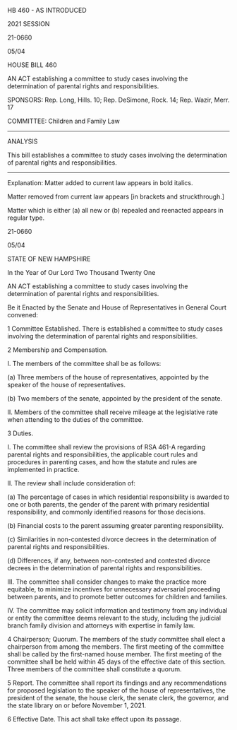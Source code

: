  HB 460 - AS INTRODUCED

 

 

2021 SESSION

 21-0660

 05/04

 

HOUSE BILL 460

 

AN ACT establishing a committee to study cases involving the determination of parental rights and responsibilities.

 

SPONSORS: Rep. Long, Hills. 10; Rep. DeSimone, Rock. 14; Rep. Wazir, Merr. 17

 

COMMITTEE: Children and Family Law

 

-----------------------------------------------------------------

 

ANALYSIS

 

 This bill establishes a committee to study cases involving the determination of parental rights and responsibilities.

 

- - - - - - - - - - - - - - - - - - - - - - - - - - - - - - - - - - - - - - - - - - - - - - - - - - - - - - - - - - - - - - - - - - - - - - - - - - - 

 

Explanation: Matter added to current law appears in bold italics.

 Matter removed from current law appears [in brackets and struckthrough.]

 Matter which is either (a) all new or (b) repealed and reenacted appears in regular type.

 21-0660

 05/04

 

STATE OF NEW HAMPSHIRE

 

In the Year of Our Lord Two Thousand Twenty One

 

AN ACT establishing a committee to study cases involving the determination of parental rights and responsibilities.

 

Be it Enacted by the Senate and House of Representatives in General Court convened:

 

 1 Committee Established. There is established a committee to study cases involving the determination of parental rights and responsibilities.

 2 Membership and Compensation.

 I. The members of the committee shall be as follows:

 (a) Three members of the house of representatives, appointed by the speaker of the house of representatives.

 (b) Two members of the senate, appointed by the president of the senate.

 II. Members of the committee shall receive mileage at the legislative rate when attending to the duties of the committee.

 3 Duties. 

 I. The committee shall review the provisions of RSA 461-A regarding parental rights and responsibilities, the applicable court rules and procedures in parenting cases, and how the statute and rules are implemented in practice.

 II. The review shall include consideration of:

 (a) The percentage of cases in which residential responsibility is awarded to one or both parents, the gender of the parent with primary residential responsibility, and commonly identified reasons for those decisions.

 (b) Financial costs to the parent assuming greater parenting responsibility.

 (c) Similarities in non-contested divorce decrees in the determination of parental rights and responsibilities.

 (d) Differences, if any, between non-contested and contested divorce decrees in the determination of parental rights and responsibilities. 

 III. The committee shall consider changes to make the practice more equitable, to minimize incentives for unnecessary adversarial proceeding between parents, and to promote better outcomes for children and families.

 IV. The committee may solicit information and testimony from any individual or entity the committee deems relevant to the study, including the judicial branch family division and attorneys with expertise in family law.

 4 Chairperson; Quorum. The members of the study committee shall elect a chairperson from among the members. The first meeting of the committee shall be called by the first-named house member. The first meeting of the committee shall be held within 45 days of the effective date of this section. Three members of the committee shall constitute a quorum.

 5 Report. The committee shall report its findings and any recommendations for proposed legislation to the speaker of the house of representatives, the president of the senate, the house clerk, the senate clerk, the governor, and the state library on or before November 1, 2021.

 6 Effective Date. This act shall take effect upon its passage.

